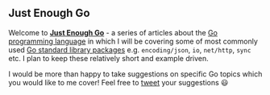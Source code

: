 ## Just Enough Go

Welcome to [**Just Enough Go**](https://medium.com/@abhishek1987/just-enough-go-blog-series-c1cd62b04beb) - a series of articles about the [Go programming language](https://golang.org/) in which I will be covering some of most commonly used [Go standard library packages](https://golang.org/pkg) e.g. `encoding/json`, `io`, `net/http`, `sync` etc. I plan to keep these relatively short and example driven.

I would be more than happy to take suggestions on specific Go topics which you would like to me cover! Feel free to [tweet](https://twitter.com/abhi_tweeter) your suggestions  😃
